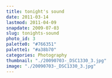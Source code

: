 ```yaml
---
title: tonight's sound
date: 2011-03-14
lastmod: 2011-04-09
snapdate: 2009-07-03
slug: tonights-sound
photo_id: 3
palette0: "#766351"
palette1: "#a38b70"
categories: Photography
thumbnail: "./20090703-_DSC1330_3.jpg"
image: "./20090703-_DSC1330_3.jpg"
---
```

